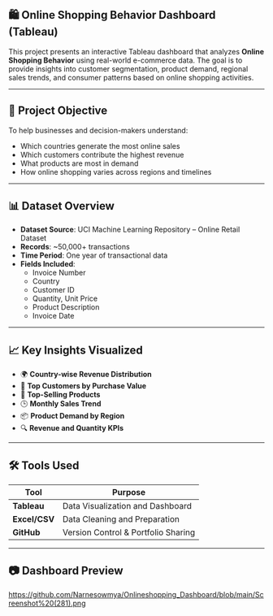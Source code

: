 ## 🛍️ Online Shopping Behavior Dashboard (Tableau)

This project presents an interactive Tableau dashboard that analyzes **Online Shopping Behavior** using real-world e-commerce data. The goal is to provide insights into customer segmentation, product demand, regional sales trends, and consumer patterns based on online shopping activities.

---

## 📌 Project Objective

To help businesses and decision-makers understand:
- Which countries generate the most online sales
- Which customers contribute the highest revenue
- What products are most in demand
- How online shopping varies across regions and timelines

---

## 📊 Dataset Overview

- **Dataset Source**: UCI Machine Learning Repository – Online Retail Dataset  
- **Records**: ~50,000+ transactions  
- **Time Period**: One year of transactional data  
- **Fields Included**:
  - Invoice Number
  - Country
  - Customer ID
  - Quantity, Unit Price
  - Product Description
  - Invoice Date

---

## 📈 Key Insights Visualized

- 🌍 **Country-wise Revenue Distribution**
- 👥 **Top Customers by Purchase Value**
- 🛒 **Top-Selling Products**
- 🕒 **Monthly Sales Trend**
- 📦 **Product Demand by Region**
- 🔍 **Revenue and Quantity KPIs**

---

## 🛠 Tools Used

| Tool        | Purpose                        |
|-------------|--------------------------------|
| **Tableau** | Data Visualization and Dashboard |
| **Excel/CSV** | Data Cleaning and Preparation   |
| **GitHub**  | Version Control & Portfolio Sharing |

---

## 📷 Dashboard Preview
https://github.com/Narnesowmya/Onlineshopping_Dashboard/blob/main/Screenshot%20(281).png

